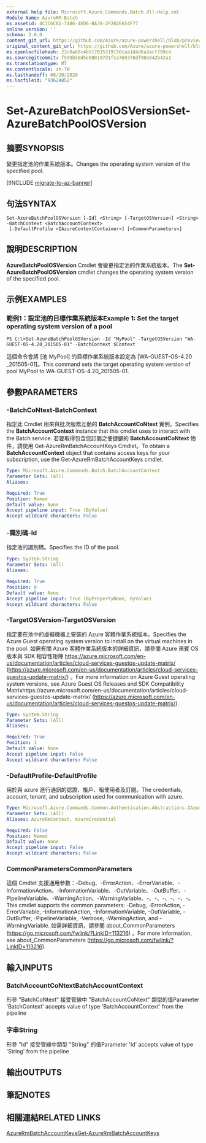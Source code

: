 ```yaml
---
external help file: Microsoft.Azure.Commands.Batch.dll-Help.xml
Module Name: AzureRM.Batch
ms.assetid: 4C3C6C81-7486-4ED6-BA30-2F202E654F77
online version: ''
schema: 2.0.0
content_git_url: https://github.com/Azure/azure-powershell/blob/preview/src/ResourceManager/AzureBatch/Commands.Batch/help/Set-AzureBatchPoolOSVersion.md
original_content_git_url: https://github.com/Azure/azure-powershell/blob/preview/src/ResourceManager/AzureBatch/Commands.Batch/help/Set-AzureBatchPoolOSVersion.md
ms.openlocfilehash: 23c0a68c4b517035319150caa1d4d6a3acf799cd
ms.sourcegitcommit: f599b50d5e980197d1fca769378df90a842b42a1
ms.translationtype: MT
ms.contentlocale: zh-TW
ms.lasthandoff: 08/20/2020
ms.locfileid: "93624852"
---
```

# <span data-ttu-id="953f8-101">Set-AzureBatchPoolOSVersion</span><span class="sxs-lookup"><span data-stu-id="953f8-101">Set-AzureBatchPoolOSVersion</span></span>

## <span data-ttu-id="953f8-102">摘要</span><span class="sxs-lookup"><span data-stu-id="953f8-102">SYNOPSIS</span></span>
<span data-ttu-id="953f8-103">變更指定池的作業系統版本。</span><span class="sxs-lookup"><span data-stu-id="953f8-103">Changes the operating system version of the specified pool.</span></span>

[!INCLUDE [migrate-to-az-banner](../../includes/migrate-to-az-banner.md)]

## <span data-ttu-id="953f8-104">句法</span><span class="sxs-lookup"><span data-stu-id="953f8-104">SYNTAX</span></span>

```
Set-AzureBatchPoolOSVersion [-Id] <String> [-TargetOSVersion] <String> -BatchContext <BatchAccountContext>
 [-DefaultProfile <IAzureContextContainer>] [<CommonParameters>]
```

## <span data-ttu-id="953f8-105">說明</span><span class="sxs-lookup"><span data-stu-id="953f8-105">DESCRIPTION</span></span>
<span data-ttu-id="953f8-106">**AzureBatchPoolOSVersion** Cmdlet 會變更指定池的作業系統版本。</span><span class="sxs-lookup"><span data-stu-id="953f8-106">The **Set-AzureBatchPoolOSVersion** cmdlet changes the operating system version of the specified pool.</span></span>

## <span data-ttu-id="953f8-107">示例</span><span class="sxs-lookup"><span data-stu-id="953f8-107">EXAMPLES</span></span>

### <span data-ttu-id="953f8-108">範例1：設定池的目標作業系統版本</span><span class="sxs-lookup"><span data-stu-id="953f8-108">Example 1: Set the target operating system version of a pool</span></span>
```
PS C:\>Set-AzureBatchPoolOSVersion -Id "MyPool" -TargetOSVersion "WA-GUEST-OS-4.20_201505-01" -BatchContext $Context
```

<span data-ttu-id="953f8-109">這個命令會將 [池 MyPool] 的目標作業系統版本設定為 [WA-GUEST-OS-4.20 _201505-01]。</span><span class="sxs-lookup"><span data-stu-id="953f8-109">This command sets the target operating system version of pool MyPool to WA-GUEST-OS-4.20_201505-01.</span></span>

## <span data-ttu-id="953f8-110">參數</span><span class="sxs-lookup"><span data-stu-id="953f8-110">PARAMETERS</span></span>

### <span data-ttu-id="953f8-111">-BatchCoNtext</span><span class="sxs-lookup"><span data-stu-id="953f8-111">-BatchContext</span></span>
<span data-ttu-id="953f8-112">指定此 Cmdlet 用來與批次服務互動的 **BatchAccountCoNtext** 實例。</span><span class="sxs-lookup"><span data-stu-id="953f8-112">Specifies the **BatchAccountContext** instance that this cmdlet uses to interact with the Batch service.</span></span>
<span data-ttu-id="953f8-113">若要取得包含您訂閱之便捷鍵的 **BatchAccountCoNtext** 物件，請使用 Get-AzureRmBatchAccountKeys Cmdlet。</span><span class="sxs-lookup"><span data-stu-id="953f8-113">To obtain a **BatchAccountContext** object that contains access keys for your subscription, use the Get-AzureRmBatchAccountKeys cmdlet.</span></span>

```yaml
Type: Microsoft.Azure.Commands.Batch.BatchAccountContext
Parameter Sets: (All)
Aliases: 

Required: True
Position: Named
Default value: None
Accept pipeline input: True (ByValue)
Accept wildcard characters: False
```

### <span data-ttu-id="953f8-114">-識別碼</span><span class="sxs-lookup"><span data-stu-id="953f8-114">-Id</span></span>
<span data-ttu-id="953f8-115">指定池的識別碼。</span><span class="sxs-lookup"><span data-stu-id="953f8-115">Specifies the ID of the pool.</span></span>

```yaml
Type: System.String
Parameter Sets: (All)
Aliases: 

Required: True
Position: 0
Default value: None
Accept pipeline input: True (ByPropertyName, ByValue)
Accept wildcard characters: False
```

### <span data-ttu-id="953f8-116">-TargetOSVersion</span><span class="sxs-lookup"><span data-stu-id="953f8-116">-TargetOSVersion</span></span>
<span data-ttu-id="953f8-117">指定要在池中的虛擬機器上安裝的 Azure 客體作業系統版本。</span><span class="sxs-lookup"><span data-stu-id="953f8-117">Specifies the Azure Guest operating system version to install on the virtual machines in the pool.</span></span>
<span data-ttu-id="953f8-118">如需有關 Azure 客體作業系統版本的詳細資訊，請參閱 Azure 來賓 OS 版本與 SDK 相容性矩陣 https://azure.microsoft.com/en-us/documentation/articles/cloud-services-guestos-update-matrix/ (https://azure.microsoft.com/en-us/documentation/articles/cloud-services-guestos-update-matrix/) 。</span><span class="sxs-lookup"><span data-stu-id="953f8-118">For more information on Azure Guest operating system versions, see Azure Guest OS Releases and SDK Compatibility Matrixhttps://azure.microsoft.com/en-us/documentation/articles/cloud-services-guestos-update-matrix/ (https://azure.microsoft.com/en-us/documentation/articles/cloud-services-guestos-update-matrix/).</span></span>

```yaml
Type: System.String
Parameter Sets: (All)
Aliases: 

Required: True
Position: 1
Default value: None
Accept pipeline input: False
Accept wildcard characters: False
```

### <span data-ttu-id="953f8-119">-DefaultProfile</span><span class="sxs-lookup"><span data-stu-id="953f8-119">-DefaultProfile</span></span>
<span data-ttu-id="953f8-120">用於與 azure 進行通訊的認證、帳戶、租使用者及訂閱。</span><span class="sxs-lookup"><span data-stu-id="953f8-120">The credentials, account, tenant, and subscription used for communication with azure.</span></span>

```yaml
Type: Microsoft.Azure.Commands.Common.Authentication.Abstractions.IAzureContextContainer
Parameter Sets: (All)
Aliases: AzureRmContext, AzureCredential

Required: False
Position: Named
Default value: None
Accept pipeline input: False
Accept wildcard characters: False
```

### <span data-ttu-id="953f8-121">CommonParameters</span><span class="sxs-lookup"><span data-stu-id="953f8-121">CommonParameters</span></span>
<span data-ttu-id="953f8-122">這個 Cmdlet 支援通用參數：-Debug、-ErrorAction、-ErrorVariable、-InformationAction、-InformationVariable、-OutVariable、-OutBuffer、-PipelineVariable、-WarningAction、-WarningVariable、-、-、-、-、-、-。</span><span class="sxs-lookup"><span data-stu-id="953f8-122">This cmdlet supports the common parameters: -Debug, -ErrorAction, -ErrorVariable, -InformationAction, -InformationVariable, -OutVariable, -OutBuffer, -PipelineVariable, -Verbose, -WarningAction, and -WarningVariable.</span></span> <span data-ttu-id="953f8-123">如需詳細資訊，請參閱 about_CommonParameters (https://go.microsoft.com/fwlink/?LinkID=113216) 。</span><span class="sxs-lookup"><span data-stu-id="953f8-123">For more information, see about_CommonParameters (https://go.microsoft.com/fwlink/?LinkID=113216).</span></span>

## <span data-ttu-id="953f8-124">輸入</span><span class="sxs-lookup"><span data-stu-id="953f8-124">INPUTS</span></span>

### <span data-ttu-id="953f8-125">BatchAccountCoNtext</span><span class="sxs-lookup"><span data-stu-id="953f8-125">BatchAccountContext</span></span>
<span data-ttu-id="953f8-126">形參 "BatchCoNtext" 接受管線中 "BatchAccountCoNtext" 類型的值</span><span class="sxs-lookup"><span data-stu-id="953f8-126">Parameter 'BatchContext' accepts value of type 'BatchAccountContext' from the pipeline</span></span>

### <span data-ttu-id="953f8-127">字串</span><span class="sxs-lookup"><span data-stu-id="953f8-127">String</span></span>
<span data-ttu-id="953f8-128">形參 "Id" 接受管線中類型 "String" 的值</span><span class="sxs-lookup"><span data-stu-id="953f8-128">Parameter 'Id' accepts value of type 'String' from the pipeline</span></span>

## <span data-ttu-id="953f8-129">輸出</span><span class="sxs-lookup"><span data-stu-id="953f8-129">OUTPUTS</span></span>

## <span data-ttu-id="953f8-130">筆記</span><span class="sxs-lookup"><span data-stu-id="953f8-130">NOTES</span></span>

## <span data-ttu-id="953f8-131">相關連結</span><span class="sxs-lookup"><span data-stu-id="953f8-131">RELATED LINKS</span></span>

[<span data-ttu-id="953f8-132">AzureRmBatchAccountKeys</span><span class="sxs-lookup"><span data-stu-id="953f8-132">Get-AzureRmBatchAccountKeys</span></span>](./Get-AzureRmBatchAccountKeys.md)


